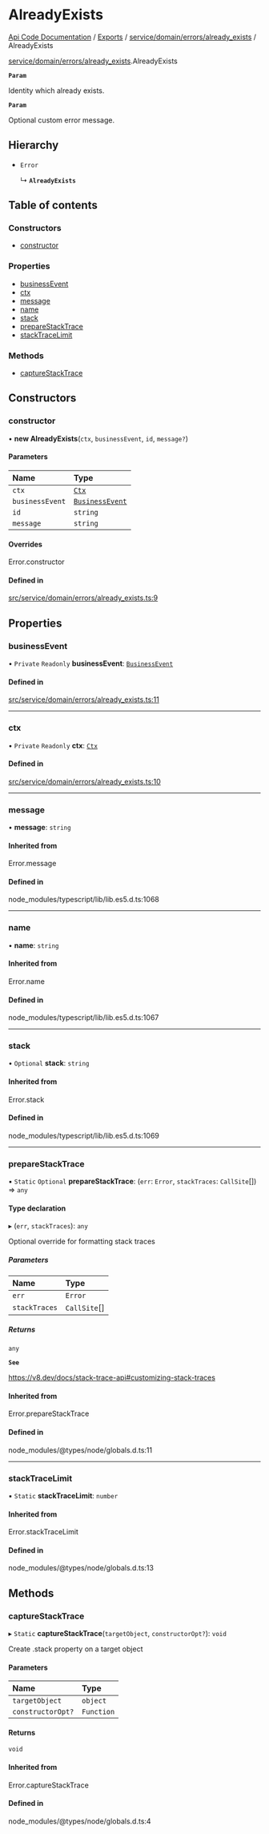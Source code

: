 # AlreadyExists
[Api Code Documentation](../README.md) / [Exports](../modules.md) / [service/domain/errors/already\_exists](../modules/service_domain_errors_already_exists.md) / AlreadyExists

[service/domain/errors/already\_exists](../modules/service_domain_errors_already_exists.md).AlreadyExists

**`Param`**

Identity which already exists.

**`Param`**

Optional custom error message.

## Hierarchy

- `Error`

  ↳ **`AlreadyExists`**

## Table of contents

### Constructors

- [constructor](service_domain_errors_already_exists.AlreadyExists.md#constructor)

### Properties

- [businessEvent](service_domain_errors_already_exists.AlreadyExists.md#businessevent)
- [ctx](service_domain_errors_already_exists.AlreadyExists.md#ctx)
- [message](service_domain_errors_already_exists.AlreadyExists.md#message)
- [name](service_domain_errors_already_exists.AlreadyExists.md#name)
- [stack](service_domain_errors_already_exists.AlreadyExists.md#stack)
- [prepareStackTrace](service_domain_errors_already_exists.AlreadyExists.md#preparestacktrace)
- [stackTraceLimit](service_domain_errors_already_exists.AlreadyExists.md#stacktracelimit)

### Methods

- [captureStackTrace](service_domain_errors_already_exists.AlreadyExists.md#capturestacktrace)

## Constructors

### constructor

• **new AlreadyExists**(`ctx`, `businessEvent`, `id`, `message?`)

#### Parameters

| Name | Type |
| :------ | :------ |
| `ctx` | [`Ctx`](../interfaces/lib_ctx.Ctx.md) |
| `businessEvent` | [`BusinessEvent`](../modules/service_domain_business_event.md#businessevent) |
| `id` | `string` |
| `message` | `string` |

#### Overrides

Error.constructor

#### Defined in

[src/service/domain/errors/already_exists.ts:9](https://github.com/openkfw/TruBudget/blob/92640998/api/src/service/domain/errors/already_exists.ts#L9)

## Properties

### businessEvent

• `Private` `Readonly` **businessEvent**: [`BusinessEvent`](../modules/service_domain_business_event.md#businessevent)

#### Defined in

[src/service/domain/errors/already_exists.ts:11](https://github.com/openkfw/TruBudget/blob/92640998/api/src/service/domain/errors/already_exists.ts#L11)

___

### ctx

• `Private` `Readonly` **ctx**: [`Ctx`](../interfaces/lib_ctx.Ctx.md)

#### Defined in

[src/service/domain/errors/already_exists.ts:10](https://github.com/openkfw/TruBudget/blob/92640998/api/src/service/domain/errors/already_exists.ts#L10)

___

### message

• **message**: `string`

#### Inherited from

Error.message

#### Defined in

node_modules/typescript/lib/lib.es5.d.ts:1068

___

### name

• **name**: `string`

#### Inherited from

Error.name

#### Defined in

node_modules/typescript/lib/lib.es5.d.ts:1067

___

### stack

• `Optional` **stack**: `string`

#### Inherited from

Error.stack

#### Defined in

node_modules/typescript/lib/lib.es5.d.ts:1069

___

### prepareStackTrace

▪ `Static` `Optional` **prepareStackTrace**: (`err`: `Error`, `stackTraces`: `CallSite`[]) => `any`

#### Type declaration

▸ (`err`, `stackTraces`): `any`

Optional override for formatting stack traces

##### Parameters

| Name | Type |
| :------ | :------ |
| `err` | `Error` |
| `stackTraces` | `CallSite`[] |

##### Returns

`any`

**`See`**

https://v8.dev/docs/stack-trace-api#customizing-stack-traces

#### Inherited from

Error.prepareStackTrace

#### Defined in

node_modules/@types/node/globals.d.ts:11

___

### stackTraceLimit

▪ `Static` **stackTraceLimit**: `number`

#### Inherited from

Error.stackTraceLimit

#### Defined in

node_modules/@types/node/globals.d.ts:13

## Methods

### captureStackTrace

▸ `Static` **captureStackTrace**(`targetObject`, `constructorOpt?`): `void`

Create .stack property on a target object

#### Parameters

| Name | Type |
| :------ | :------ |
| `targetObject` | `object` |
| `constructorOpt?` | `Function` |

#### Returns

`void`

#### Inherited from

Error.captureStackTrace

#### Defined in

node_modules/@types/node/globals.d.ts:4
